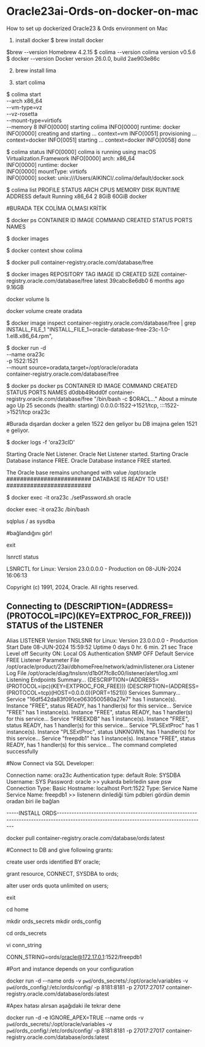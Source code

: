 # Oracle23ai-Ords-on-docker-on-mac
How to set up dockerized Oracle23 &amp; Ords environment on Mac

1) install docker
$ brew install docker

$brew --version
Homebrew 4.2.15
$ colima --version
colima version v0.5.6
$ docker --version
Docker version 26.0.0, build 2ae903e86c

2) brew install lima


3) start colima

$ colima start \
    --arch x86_64 \
    --vm-type=vz \
    --vz-rosetta \
    --mount-type=virtiofs \
    --memory 8
INFO[0000] starting colima
INFO[0000] runtime: docker
INFO[0000] creating and starting ...                     context=vm
INFO[0051] provisioning ...                              context=docker
INFO[0051] starting ...                                  context=docker
INFO[0058] done


$ colima status
INFO[0000] colima is running using macOS Virtualization.Framework
INFO[0000] arch: x86_64                                
INFO[0000] runtime: docker                              
INFO[0000] mountType: virtiofs                          
INFO[0000] socket: unix:///Users/AIKINCI/.colima/default/docker.sock

$ colima list
PROFILE    STATUS     ARCH      CPUS    MEMORY    DISK     RUNTIME    ADDRESS
default    Running    x86_64    2       8GiB      60GiB    docker

#BURADA TEK COLİMA OLMASI KRİTİK

$ docker ps
CONTAINER ID   IMAGE     COMMAND   CREATED   STATUS    PORTS     NAMES


$ docker images

$ docker context show
colima

$ docker pull container-registry.oracle.com/database/free

$ docker images
REPOSITORY                                    TAG       IMAGE ID       CREATED        SIZE
container-registry.oracle.com/database/free   latest    39cabc8e6db0   6 months ago   9.16GB

docker volume ls

docker volume create oradata


$ docker image inspect container-registry.oracle.com/database/free | grep INSTALL_FILE_1
                "INSTALL_FILE_1=oracle-database-free-23c-1.0-1.el8.x86_64.rpm",

$ docker run -d \
  --name ora23c \
  -p 1522:1521 \
  --mount source=oradata,target=/opt/oracle/oradata \
  container-registry.oracle.com/database/free

$ docker ps
docker ps
CONTAINER ID   IMAGE                                         COMMAND                  CREATED              STATUS                             PORTS                                       NAMES
d0dbb49bdd0f   container-registry.oracle.com/database/free   "/bin/bash -c $ORACL…"   About a minute ago   Up 25 seconds (health: starting)   0.0.0.0:1522->1521/tcp, :::1522->1521/tcp   ora23c

#Burada dışardan docker a gelen 1522 den geliyor bu DB imajına gelen 1521 e geliyor.

$ docker logs -f 'ora23cID'

Starting Oracle Net Listener.
Oracle Net Listener started.
Starting Oracle Database instance FREE.
Oracle Database instance FREE started.

The Oracle base remains unchanged with value /opt/oracle
#########################
DATABASE IS READY TO USE!
#########################


$ docker exec -it ora23c ./setPassword.sh oracle

docker exec -it ora23c /bin/bash

sqlplus / as sysdba

#bağlandığını gör!

exit

lsnrctl status

LSNRCTL for Linux: Version 23.0.0.0.0 - Production on 08-JUN-2024 16:06:13

Copyright (c) 1991, 2024, Oracle.  All rights reserved.

Connecting to (DESCRIPTION=(ADDRESS=(PROTOCOL=IPC)(KEY=EXTPROC_FOR_FREE)))
STATUS of the LISTENER
------------------------
Alias                     LISTENER
Version                   TNSLSNR for Linux: Version 23.0.0.0.0 - Production
Start Date                08-JUN-2024 15:59:52
Uptime                    0 days 0 hr. 6 min. 21 sec
Trace Level               off
Security                  ON: Local OS Authentication
SNMP                      OFF
Default Service           FREE
Listener Parameter File   /opt/oracle/product/23ai/dbhomeFree/network/admin/listener.ora
Listener Log File         /opt/oracle/diag/tnslsnr/d1b0f7fc8c00/listener/alert/log.xml
Listening Endpoints Summary...
  (DESCRIPTION=(ADDRESS=(PROTOCOL=ipc)(KEY=EXTPROC_FOR_FREE)))
  (DESCRIPTION=(ADDRESS=(PROTOCOL=tcp)(HOST=0.0.0.0)(PORT=1521)))
Services Summary...
Service "16df542da83f091ce0630500580a27e7" has 1 instance(s).
  Instance "FREE", status READY, has 1 handler(s) for this service...
Service "FREE" has 1 instance(s).
  Instance "FREE", status READY, has 1 handler(s) for this service...
Service "FREEXDB" has 1 instance(s).
  Instance "FREE", status READY, has 1 handler(s) for this service...
Service "PLSExtProc" has 1 instance(s).
  Instance "PLSExtProc", status UNKNOWN, has 1 handler(s) for this service...
Service "freepdb1" has 1 instance(s).
  Instance "FREE", status READY, has 1 handler(s) for this service...
The command completed successfully


#Now Connect via SQL Developer:

Connection name: ora23c
Authentication type: default
Role: SYSDBA
Username: SYS
Password: oracle  >> yukarda belirledin
save psw
Connection Type: Basic
Hostname: localhost
Port:1522
Type: Service Name
Service Name: freepdb1   >> listenerın dinlediği tüm pdbleri gördün demin oradan biri ile bağlan


-----INSTALL ORDS------------------------------------------------------------------------------------------------------------------------------------------

docker pull container-registry.oracle.com/database/ords:latest

#Connect to DB and give following grants:

create user ords identified BY oracle;

grant resource, CONNECT, SYSDBA to ords;

alter user ords quota unlimited on users;

exit

cd home

mkdir ords_secrets
mkdir ords_config

cd ords_secrets

vi conn_string

CONN_STRING=ords/oracle@172.17.0.1:1522/freepdb1

#Port and instance depends on your configuration


docker run -d --name ords -v `pwd`/ords_secrets/:/opt/oracle/variables -v `pwd`/ords_config/:/etc/ords/config/  -p 8181:8181 -p 27017:27017 container-registry.oracle.com/database/ords:latest


#Apex hatası alırsan aşağıdaki ile tekrar dene


docker run -d -e IGNORE_APEX=TRUE --name ords -v `pwd`/ords_secrets/:/opt/oracle/variables -v `pwd`/ords_config/:/etc/ords/config/  -p 8181:8181 -p 27017:27017 container-registry.oracle.com/database/ords:latest









